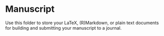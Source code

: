 # Manuscript

Use this folder to store your LaTeX, (R)Markdown, or plain text documents for building and submitting your manuscript to a journal.
